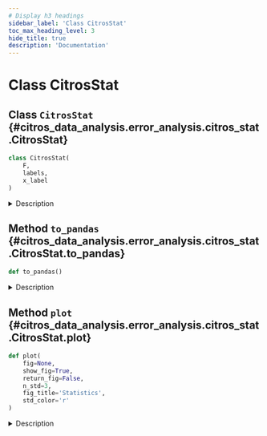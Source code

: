 ```yaml
---
# Display h3 headings
sidebar_label: 'Class CitrosStat'
toc_max_heading_level: 3
hide_title: true
description: 'Documentation'
---
```


# Class CitrosStat







    
## Class `CitrosStat` {#citros_data_analysis.error_analysis.citros_stat.CitrosStat}





```python
class CitrosStat(
    F,
    labels,
    x_label
)
```


<details>
  <summary>Description</summary>

Object to store statistics.

#### Parameters

Name|Type|Description
--|--|--
|**```F```**|**pandas.DataFrame**|Table with statistics.
|**```labels```**|`array-like`|Labels of the data columns.
|**```x_label```**|**str**|Label of the independent variable.
#### Attributes

Name|Type|Description
--|--|--
|**```x```**|**pandas.DataFrame**|Table with independent variable.
|**```mean```**|**pandas.DataFrame**|Table with mean values. If statistics was collected for a vector, columns correspond to vector elements.
|**```covar_matrix```**|**pandas.DataFrame**|Table with the covariance matrixes. If statistics was collected for a vector, columns correspond to vector elements.
|**```sigma```**|**pandas.DataFrame**|Table with the square roots of the diagonal elements of the covariance matrix. <br />    If statistics was collected for a vector, columns correspond to vector elements.

</details>









    
## Method `to_pandas` {#citros_data_analysis.error_analysis.citros_stat.CitrosStat.to_pandas}




```python
def to_pandas()
```


<details>
  <summary>Description</summary>

Convert CitrosStat object back to pandas DataFrame.

#### Returns

Name|Type|Description
--|--|--
|**```df```**|**pandas.DataFrame**|Converted to pandas DataFrame.

</details>


    
## Method `plot` {#citros_data_analysis.error_analysis.citros_stat.CitrosStat.plot}




```python
def plot(
    fig=None,
    show_fig=True,
    return_fig=False,
    n_std=3,
    fig_title='Statistics',
    std_color='r'
)
```


<details>
  <summary>Description</summary>

Plot mean values and standard deviations.

#### Parameters

Name|Type|Description
--|--|--
|**```fig```**|**matplotlib.figure.Figure**|figure to plot on. If None, the new one will be created.
|**```show_fig```**|**bool**|If the figure should be shown, True by default.
|**```return_fig```**|**bool**|If the figure parameters fig, ax should be returned; <br />    fig is matplotlib.figure.Figure and ax is matplotlib.axes.Axes
|**```n_std```**|**int**, default **3**|Error interval to display, specified in standard deviations.
|**```fig_title```**|**str**, default `'Statistics'`|Title of the figure.
|**```std_color```**|**str**, default `'r'`|Color for displaying standard deviations, red by default.
#### Returns

Name|Type|Description
--|--|--
|**```fig```**|**matplotlib.figure.Figure**|if **return_fig** set to True
|**```ax```**|**list** of **matplotlib.axes.Axes**|if **return_fig** set to True

</details>